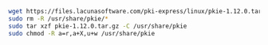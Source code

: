 ﻿```sh
wget https://files.lacunasoftware.com/pki-express/linux/pkie-1.12.0.tar.gz
sudo rm -R /usr/share/pkie/*
sudo tar xzf pkie-1.12.0.tar.gz -C /usr/share/pkie
sudo chmod -R a=r,a+X,u+w /usr/share/pkie
```
